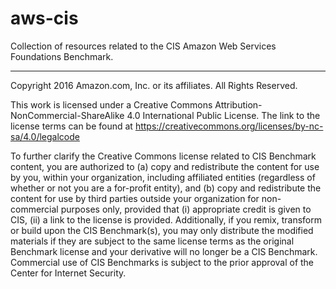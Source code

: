 # aws-cis
Collection of resources related to the CIS Amazon Web Services Foundations Benchmark.


***

Copyright 2016 Amazon.com, Inc. or its affiliates. All Rights Reserved.

This work is licensed under a Creative Commons Attribution-NonCommercial-ShareAlike 4.0 International Public License. The link to the license terms can be found at https://creativecommons.org/licenses/by-nc-sa/4.0/legalcode 

To further clarify the Creative Commons license related to CIS Benchmark content, you are authorized to (a) copy and redistribute the content for use by you, within your organization, including affiliated entities (regardless of whether or not you are a for-profit entity), and (b) copy and redistribute the content for use by third parties outside your organization for non-commercial purposes only, provided that (i) appropriate credit is given to CIS, (ii) a link to the license is provided. Additionally, if you remix, transform or build upon the CIS Benchmark(s), you may only distribute the modified materials if they are subject to the same license terms as the original Benchmark license and your derivative will no longer be a CIS Benchmark. Commercial use of CIS Benchmarks is subject to the prior approval of the Center for Internet Security.

